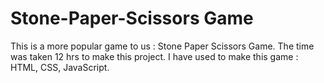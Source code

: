 # Stone-Paper-Scissors Game
This is a more popular game to us : Stone Paper Scissors Game. 
The time was taken 12 hrs to make this project.
I have used to make this game : HTML, CSS, JavaScript.

